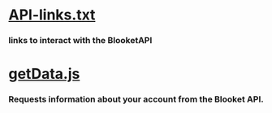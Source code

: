 # [API-links.txt](https://github.com/ZasticBradyn/BlooketCheatTools/blob/main/api/API-links.txt)
### links to interact with the BlooketAPI
# [getData.js](https://github.com/ZasticBradyn/BlooketCheatTools/blob/main/api/getData.js)
### Requests information about your account from the Blooket API.
